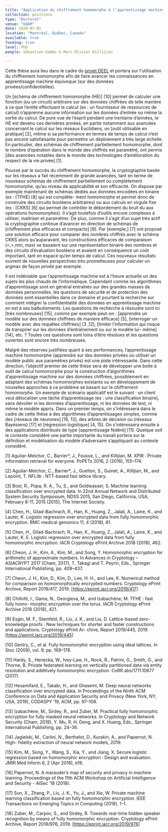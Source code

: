 ```yaml
---
title: "Application du chiffrement homomorphe à l’apprentissage machine pour assurer la confidentialité des données"
collection: positions
type: "Doctorat"
venue: "UQAM"
date: 2020-07-01
location: "Montréal, Québec, Canada"
available: true
funding: true
level: PhD
people: Sébastien Gambs & Marc-Olivier Killijian

---
```


Cette thèse aura lieu dans le cadre du [projet DEEL](https://www.deel.ai) et portera sur l'utilisation du chiffrement homomorphe afin de faire avancer les connaissances en apprentissage machine équivoque (sur des données privées/confidentielles).

Un [schéma de chiffrement homomorphe (HE)] [10] permet de calculer une fonction (ou un circuit) arbitraire sur des données chiffrées de telle manière à ce que l’entité effectuant le calcul (ex : un fournisseur de ressources de calcul) n’apprenne aucune information sur les données d’entrée ou même la sortie du calcul. De pure vue de l’esprit pendant une trentaine d’années, le HE est devenu ces dernières années, en partie notamment aux avancées concernant le calcul sur les réseaux Euclidiens, un [outil utilisable en pratique] [2], même si sa performance en termes de temps de calcul n’est pas encore satisfaisante pour permettre un déploiement à très large échelle. En particulier, des schémas de chiffrement partiellement homomorphe, dont le nombre d’opération dans le monde des chiffrés est paramétré, ont permis [des avancées notables dans le monde des technologies d’amélioration du respect de la vie privée] [1].

Poussé par le succès du chiffrement homomorphe, la cryptographie basée sur les réseaux a fait récemment de grande avancées, tant en terme de nouveaux schémas de chiffrement partiellement ou complètement homomorphe, qu’au niveau de applicabilité et son efficacité. On dispose par exemple maintenant de schémas dédiés aux données encodées en binaire (ex : [TFHE] [8] qui est complète- ment homomorphe et permet donc de construire des circuits booléens arbitraires) ou aux calculs en virgule fixe (ex : [CKKS] [6] qui permet de contrôler le débordement du bruit du aux opérations homomorphes). Il s’agit toutefois d’outils encore complexes à utiliser, maitriser et paramétrer. De plus, comme il s’agit d’un sujet très actif la cryptographie continue d’avancer en direction de schémas de [chiffrement plus efficaces et compacts] [9]. Par [exemple,] [7] ont proposé une solution efficace pour comparer des nombres chiffrés avec le schéma CKKS alors qu’auparavant, les constructions efficaces de comparaison (<,>,min, max) se basaient sur une représentation binaire des nombres et des circuits d’évaluation booléens et avaient en conséquence un coût important, tant en espace qu’en temps de calcul. Ces nouveaux résultats ouvrent de nouvelles perspectives très prometteuses pour calculer un argmax de façon privée par exemple.

Il est indéniable que l’apprentissage machine est à l’heure actuelle un des sujets les plus chauds de l’informatique. Cependant comme les algorithmes d’apprentissage sont en général entraînés sur des grandes masses de données personnelles, les questions de sécurité et de protection des données sont essentielles dans ce domaine et pourtant la recherche sur comment intégrer la confidentialité des données en apprentissage machine en est à ses balbutiements. Les questions de recherche à résoudre sont ici [très nombreuses] [15], comme par exemple peut-on : [apprendre un modèle sur des données chiffrées de manière efficace] [5], [interroger un modèle avec des requêtes chiffrées] [3 ,12], [limiter l’information qui risque de transpirer sur les données d’entraînement ou sur le modèle lui- même] [14], etc. ? Toutes ces questions sont loins d’être résolues et les questions ouvertes sont encore très nombreuses.

Malgré des réserves justifiées quant à ses performances, l’apprentissage machine homomorphe (apprendre sur des données privées ou utiliser un modèle public aux paramètres privés) est une piste intéressante. Dans cette direction, l’objectif premier de cette thèse sera de développer une boite à outil de calcul homomorphe pour la construction d’algorithmes d’apprentissage machine sur des données chiffrées, possiblement en adaptant des schémas homomorphes existants ou en développement de nouvelles approches à ce problème se basant sur le chiffrement homomorphe. Un exemple de scénario applicatif est le suivant : un client veut délocaliser une tâche d’apprentissage (ex : une classification binaire), sans dévoiler ni les données d’apprentissage, ni les données de test, ni même le modèle appris. Dans un premier temps, on s’intéressera dans le cadre de cette thèse à des algorithmes d’apprentissages simples, comme des [réseaux de neurones] [18, 13], des arbres de décision ou (réseaux Bayésiens) [17] et [régression logistique] [4, 15]. On s’intéressera ensuite à des applications distribués de type [apprentissage fédéré] [11]. Quelque soit le contexte considéré une partie importante du travail portera sur la définition et modélisation du modèle d’adversaire s’appliquant au contexte considéré.

[1] Aguilar-Melchor, C., Barrier*, J., Fousse, L., and Killijian, M. XPIR : Private information retrieval for everyone. PoPETs 2016, 2 (2016), 155–174.

[2] Aguilar-Melchor, C., Barrier*, J., Guelton, S., Guinet, A., Killijian, M., and Lepoint, T. NFLlib : NTT-based fast lattice library.

[3] Bost, R., Popa, R. A., Tu, S., and Goldwasser, S. Machine learning classification over encrypted data. In 22nd Annual Network and Distributed System Security Symposium, NDSS 2015, San Diego, California, USA, February 8-11, 2015 (2015), The Internet Society.

[4] Chen, H., Gilad-Bachrach, R., Han, K., Huang, Z., Jalali, A., Laine, K., and Lauter, K. Logistic regression over encrypted data from fully homomorphic encryption. BMC medical genomics 11, 4 (2018), 81.

[5] Chen, H., Gilad-Bachrach, R., Han, K., Huang, Z., Jalali, A., Laine, K., and Lauter, K. E. Logistic regression over encrypted data from fully homomorphic encryption. IACR Cryptology ePrint Archive 2018 (2018), 462.

[6] Cheon, J. H., Kim, A., Kim, M., and Song, Y. Homomorphic encryption for arithmetic of approximate numbers. In Advances in Cryptology – ASIACRYPT 2017 (Cham, 2017), T. Takagi and T. Peyrin, Eds., Springer International Publishing, pp. 409–437.

[7] Cheon, J. H., Kim, D., Kim, D., Lee, H. H., and Lee, K. Numerical method for comparison on homomorphically encrypted numbers. Cryptology ePrint Archive, Report 2019/417, 2019. [https://eprint.iacr.org/2019/417]

[8] Chillotti, I., Gama, N., Georgieva, M., and Izabachène, M. TFHE : fast fully homo- morphic encryption over the torus. IACR Cryptology ePrint Archive 2018 (2018), 421.

[9] Esgin, M. F., Steinfeld, R., Liu, J. K., and Liu, D. Lattice-based zero-knowledge proofs : New techniques for shorter and faster constructions and applications. Cryptology ePrint Ar- chive, Report 2019/445, 2019. [https://eprint.iacr.org/2019/445]

[10] Gentry, C., et al. Fully homomorphic encryption using ideal lattices. In Stoc (2009), vol. 9, pp. 169–178.

[11] Hardy, S., Henecka, W., Ivey-Law, H., Nock, R., Patrini, G., Smith, G., and Thorne, B. Private federated learning on vertically partitioned data via entity resolution and additively homomorphic encryption. CoRR abs/1711.10677 (2017).

[12] Hesamifard, E., Takabi, H., and Ghasemi, M. Deep neural networks classification over encrypted data. In Proceedings of the Ninth ACM Conference on Data and Application Security and Privacy (New York, NY, USA, 2019), CODASPY ’19, ACM, pp. 97–108.

[13] Izabachène, M., Sirdey, R., and Zuber, M. Practical fully homomorphic encryption for fully masked neural networks. In Cryptology and Network Security (Cham, 2019), Y. Mu, R. H. Deng, and X. Huang, Eds., Springer International Publishing, pp. 24–36.

[14] Jagielski, M., Carlini, N., Berthelot, D., Kurakin, A., and Papernot, N. High- fidelity extraction of neural network models, 2019.

[15] Kim, M., Song, Y., Wang, S., Xia, Y., and Jiang, X. Secure logistic regression based on homomorphic encryption : Design and evaluation. JMIR Med Inform 6, 2 (Apr 2018), e19.

[16] Papernot, N. A marauder’s map of security and privacy in machine learning. Proceedings of the 11th ACM Workshop on Artificial Intelligence and Security - AISec ’18 (2018).

[17] Sun, X., Zhang, P., Liu, J. K., Yu, J., and Xie, W. Private machine learning classification based on fully homomorphic encryption. IEEE Transactions on Emerging Topics in Computing (2018), 1–1.

[18] Zuber, M., Carpov, S., and Sirdey, R. Towards real-time hidden speaker recognition by means of fully homomorphic encryption. Cryptology ePrint Archive, Report 2019/976, 2019. [https://eprint.iacr.org/2019/976]